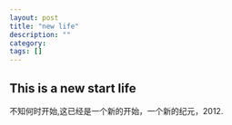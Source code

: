 ```yaml
---
layout: post
title: "new life"
description: ""
category:
tags: []
---
```

## This is a new start life
不知何时开始,这已经是一个新的开始，一个新的纪元，2012.
